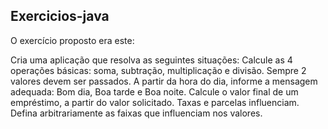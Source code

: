 ## Exercicios-java

O exercício proposto era este: 

Cria uma aplicação que resolva as seguintes situações: 
Calcule as 4 operações básicas: soma, subtração, multiplicação e divisão. Sempre 2 valores devem ser passados.
A partir da hora do dia, informe a mensagem adequada: Bom dia, Boa tarde e Boa noite.
Calcule o valor final de um empréstimo, a partir do valor solicitado. Taxas e parcelas influenciam.
Defina arbitrariamente as faixas que influenciam nos valores.


